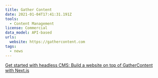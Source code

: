 ```yaml
---
title: Gather Content
date: 2021-01-04T17:41:31.191Z
tools:
  - Content Management
license: Commercial
data_model: API-based
urls:
  website: https://gathercontent.com
tags:
  - news
---
```

[Get started with headless CMS: Build a website on top of GatherContent with Next.js](https://gathercontent.com/blog/get-started-with-headless-cms-build-a-website-on-top-of-gathercontent-with-next-js)